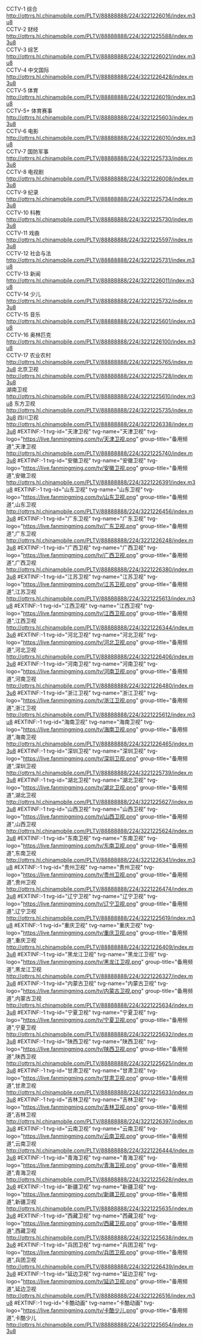 CCTV-1 综合<http://ottrrs.hl.chinamobile.com/PLTV/88888888/224/3221226016/index.m3u8>    
CCTV-2 财经<http://ottrrs.hl.chinamobile.com/PLTV/88888888/224/3221225588/index.m3u8>  
CCTV-3 综艺<http://ottrrs.hl.chinamobile.com/PLTV/88888888/224/3221226021/index.m3u8>  
CCTV-4 中文国际<http://ottrrs.hl.chinamobile.com/PLTV/88888888/224/3221226428/index.m3u8>  
CCTV-5 体育<http://ottrrs.hl.chinamobile.com/PLTV/88888888/224/3221226019/index.m3u8>  
CCTV-5+ 体育赛事<http://ottrrs.hl.chinamobile.com/PLTV/88888888/224/3221225603/index.m3u8>  
CCTV-6 电影<http://ottrrs.hl.chinamobile.com/PLTV/88888888/224/3221226010/index.m3u8>  
CCTV-7 国防军事<http://ottrrs.hl.chinamobile.com/PLTV/88888888/224/3221225733/index.m3u8>  
CCTV-8 电视剧<http://ottrrs.hl.chinamobile.com/PLTV/88888888/224/3221226008/index.m3u8>  
CCTV-9 纪录<http://ottrrs.hl.chinamobile.com/PLTV/88888888/224/3221225734/index.m3u8>  
CCTV-10 科教<http://ottrrs.hl.chinamobile.com/PLTV/88888888/224/3221225730/index.m3u8>  
CCTV-11 戏曲<http://ottrrs.hl.chinamobile.com/PLTV/88888888/224/3221225597/index.m3u8>  
CCTV-12 社会与法<http://ottrrs.hl.chinamobile.com/PLTV/88888888/224/3221225731/index.m3u8>  
CCTV-13 新闻<http://ottrrs.hl.chinamobile.com/PLTV/88888888/224/3221226011/index.m3u8>  
CCTV-14 少儿<http://ottrrs.hl.chinamobile.com/PLTV/88888888/224/3221225732/index.m3u8>  
CCTV-15 音乐<http://ottrrs.hl.chinamobile.com/PLTV/88888888/224/3221225601/index.m3u8>  
CCTV-16 奥林匹克<http://ottrrs.hl.chinamobile.com/PLTV/88888888/224/3221226100/index.m3u8>  
CCTV-17 农业农村<http://ottrrs.hl.chinamobile.com/PLTV/88888888/224/3221225765/index.m3u8>
北京卫视<http://ottrrs.hl.chinamobile.com/PLTV/88888888/224/3221225728/index.m3u8>  
湖南卫视<http://ottrrs.hl.chinamobile.com/PLTV/88888888/224/3221225610/index.m3u8>
东方卫视<http://ottrrs.hl.chinamobile.com/PLTV/88888888/224/3221225735/index.m3u8>
四川卫视<http://ottrrs.hl.chinamobile.com/PLTV/88888888/224/3221226338/index.m3u8>
#EXTINF:-1 tvg-id="天津卫视" tvg-name="天津卫视" tvg-logo="https://live.fanmingming.com/tv/天津卫视.png" group-title="备用频道",天津卫视
http://ottrrs.hl.chinamobile.com/PLTV/88888888/224/3221225740/index.m3u8
#EXTINF:-1 tvg-id="安徽卫视" tvg-name="安徽卫视" tvg-logo="https://live.fanmingming.com/tv/安徽卫视.png" group-title="备用频道",安徽卫视
http://ottrrs.hl.chinamobile.com/PLTV/88888888/224/3221226391/index.m3u8
#EXTINF:-1 tvg-id="山东卫视" tvg-name="山东卫视" tvg-logo="https://live.fanmingming.com/tv/山东卫视.png" group-title="备用频道",山东卫视
http://ottrrs.hl.chinamobile.com/PLTV/88888888/224/3221226456/index.m3u8
#EXTINF:-1 tvg-id="广东卫视" tvg-name="广东卫视" tvg-logo="https://live.fanmingming.com/tv/广东卫视.png" group-title="备用频道",广东卫视
http://ottrrs.hl.chinamobile.com/PLTV/88888888/224/3221226248/index.m3u8
#EXTINF:-1 tvg-id="广西卫视" tvg-name="广西卫视" tvg-logo="https://live.fanmingming.com/tv/广西卫视.png" group-title="备用频道",广西卫视
http://ottrrs.hl.chinamobile.com/PLTV/88888888/224/3221226380/index.m3u8
#EXTINF:-1 tvg-id="江苏卫视" tvg-name="江苏卫视" tvg-logo="https://live.fanmingming.com/tv/江苏卫视.png" group-title="备用频道",江苏卫视
http://ottrrs.hl.chinamobile.com/PLTV/88888888/224/3221225613/index.m3u8
#EXTINF:-1 tvg-id="江西卫视" tvg-name="江西卫视" tvg-logo="https://live.fanmingming.com/tv/江西卫视.png" group-title="备用频道",江西卫视
http://ottrrs.hl.chinamobile.com/PLTV/88888888/224/3221226344/index.m3u8
#EXTINF:-1 tvg-id="河北卫视" tvg-name="河北卫视" tvg-logo="https://live.fanmingming.com/tv/河北卫视.png" group-title="备用频道",河北卫视
http://ottrrs.hl.chinamobile.com/PLTV/88888888/224/3221226406/index.m3u8
#EXTINF:-1 tvg-id="河南卫视" tvg-name="河南卫视" tvg-logo="https://live.fanmingming.com/tv/河南卫视.png" group-title="备用频道",河南卫视
http://ottrrs.hl.chinamobile.com/PLTV/88888888/224/3221226480/index.m3u8
#EXTINF:-1 tvg-id="浙江卫视" tvg-name="浙江卫视" tvg-logo="https://live.fanmingming.com/tv/浙江卫视.png" group-title="备用频道",浙江卫视
http://ottrrs.hl.chinamobile.com/PLTV/88888888/224/3221225612/index.m3u8
#EXTINF:-1 tvg-id="海南卫视" tvg-name="海南卫视" tvg-logo="https://live.fanmingming.com/tv/海南卫视.png" group-title="备用频道",海南卫视
http://ottrrs.hl.chinamobile.com/PLTV/88888888/224/3221226465/index.m3u8
#EXTINF:-1 tvg-id="深圳卫视" tvg-name="深圳卫视" tvg-logo="https://live.fanmingming.com/tv/深圳卫视.png" group-title="备用频道",深圳卫视
http://ottrrs.hl.chinamobile.com/PLTV/88888888/224/3221225739/index.m3u8
#EXTINF:-1 tvg-id="湖北卫视" tvg-name="湖北卫视" tvg-logo="https://live.fanmingming.com/tv/湖北卫视.png" group-title="备用频道",湖北卫视
http://ottrrs.hl.chinamobile.com/PLTV/88888888/224/3221225627/index.m3u8
#EXTINF:-1 tvg-id="山西卫视" tvg-name="山西卫视" tvg-logo="https://live.fanmingming.com/tv/山西卫视.png" group-title="备用频道",山西卫视
http://ottrrs.hl.chinamobile.com/PLTV/88888888/224/3221225624/index.m3u8
#EXTINF:-1 tvg-id="东南卫视" tvg-name="东南卫视" tvg-logo="https://live.fanmingming.com/tv/东南卫视.png" group-title="备用频道",东南卫视
http://ottrrs.hl.chinamobile.com/PLTV/88888888/224/3221226341/index.m3u8
#EXTINF:-1 tvg-id="贵州卫视" tvg-name="贵州卫视" tvg-logo="https://live.fanmingming.com/tv/贵州卫视.png" group-title="备用频道",贵州卫视
http://ottrrs.hl.chinamobile.com/PLTV/88888888/224/3221226474/index.m3u8
#EXTINF:-1 tvg-id="辽宁卫视" tvg-name="辽宁卫视" tvg-logo="https://live.fanmingming.com/tv/辽宁卫视.png" group-title="备用频道",辽宁卫视
http://ottrrs.hl.chinamobile.com/PLTV/88888888/224/3221225619/index.m3u8
#EXTINF:-1 tvg-id="重庆卫视" tvg-name="重庆卫视" tvg-logo="https://live.fanmingming.com/tv/重庆卫视.png" group-title="备用频道",重庆卫视
http://ottrrs.hl.chinamobile.com/PLTV/88888888/224/3221226409/index.m3u8
#EXTINF:-1 tvg-id="黑龙江卫视" tvg-name="黑龙江卫视" tvg-logo="https://live.fanmingming.com/tv/黑龙江卫视.png" group-title="备用频道",黑龙江卫视
http://ottrrs.hl.chinamobile.com/PLTV/88888888/224/3221226327/index.m3u8
#EXTINF:-1 tvg-id="内蒙古卫视" tvg-name="内蒙古卫视" tvg-logo="https://live.fanmingming.com/tv/内蒙古卫视.png" group-title="备用频道",内蒙古卫视
http://ottrrs.hl.chinamobile.com/PLTV/88888888/224/3221225634/index.m3u8
#EXTINF:-1 tvg-id="宁夏卫视" tvg-name="宁夏卫视" tvg-logo="https://live.fanmingming.com/tv/宁夏卫视.png" group-title="备用频道",宁夏卫视
http://ottrrs.hl.chinamobile.com/PLTV/88888888/224/3221225632/index.m3u8
#EXTINF:-1 tvg-id="陕西卫视" tvg-name="陕西卫视" tvg-logo="https://live.fanmingming.com/tv/陕西卫视.png" group-title="备用频道",陕西卫视
http://ottrrs.hl.chinamobile.com/PLTV/88888888/224/3221225625/index.m3u8
#EXTINF:-1 tvg-id="甘肃卫视" tvg-name="甘肃卫视" tvg-logo="https://live.fanmingming.com/tv/甘肃卫视.png" group-title="备用频道",甘肃卫视
http://ottrrs.hl.chinamobile.com/PLTV/88888888/224/3221225633/index.m3u8
#EXTINF:-1 tvg-id="吉林卫视" tvg-name="吉林卫视" tvg-logo="https://live.fanmingming.com/tv/吉林卫视.png" group-title="备用频道",吉林卫视
http://ottrrs.hl.chinamobile.com/PLTV/88888888/224/3221226397/index.m3u8
#EXTINF:-1 tvg-id="云南卫视" tvg-name="云南卫视" tvg-logo="https://live.fanmingming.com/tv/云南卫视.png" group-title="备用频道",云南卫视
http://ottrrs.hl.chinamobile.com/PLTV/88888888/224/3221226444/index.m3u8
#EXTINF:-1 tvg-id="青海卫视" tvg-name="青海卫视" tvg-logo="https://live.fanmingming.com/tv/青海卫视.png" group-title="备用频道",青海卫视
http://ottrrs.hl.chinamobile.com/PLTV/88888888/224/3221225628/index.m3u8
#EXTINF:-1 tvg-id="新疆卫视" tvg-name="新疆卫视" tvg-logo="https://live.fanmingming.com/tv/新疆卫视.png" group-title="备用频道",新疆卫视
http://ottrrs.hl.chinamobile.com/PLTV/88888888/224/3221225635/index.m3u8
#EXTINF:-1 tvg-id="西藏卫视" tvg-name="西藏卫视" tvg-logo="https://live.fanmingming.com/tv/西藏卫视.png" group-title="备用频道",西藏卫视
http://ottrrs.hl.chinamobile.com/PLTV/88888888/224/3221225638/index.m3u8
#EXTINF:-1 tvg-id="兵团卫视" tvg-name="兵团卫视" tvg-logo="https://live.fanmingming.com/tv/兵团卫视.png" group-title="备用频道",兵团卫视
http://ottrrs.hl.chinamobile.com/PLTV/88888888/224/3221226439/index.m3u8
#EXTINF:-1 tvg-id="延边卫视" tvg-name="延边卫视" tvg-logo="https://live.fanmingming.com/tv/延边卫视.png" group-title="备用频道",延边卫视
http://ottrrs.hl.chinamobile.com/PLTV/88888888/224/3221226516/index.m3u8
#EXTINF:-1 tvg-id="卡酷动画" tvg-name="卡酷动画" tvg-logo="https://live.fanmingming.com/tv/卡酷少儿.png" group-title="备用频道",卡酷少儿
http://ottrrs.hl.chinamobile.com/PLTV/88888888/224/3221225654/index.m3u8
